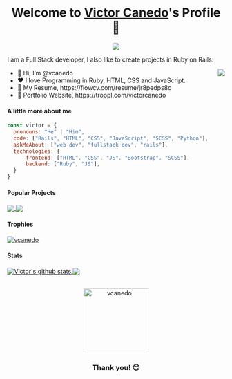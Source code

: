 <p align="center">
  <h1 align="center">Welcome to <a href="https://github.com/vcanedo">Victor Canedo</a>'s Profile 👋</h1>
</p>
<p align="center">
  <a align="center" href="https://github.com/DenverCoder1/readme-typing-svg"><img src="https://readme-typing-svg.herokuapp.com?&font=IBM+Plex+Sans&color=F72EE2&size=25&lines=Welcome+to+my+GitHub+Profile!;I'm+a+Full+Stack+developer;I'm+a+Rails+developer" /></a>
</p>
<p>I am a Full Stack developer, I also like to create projects in Ruby on Rails.</p>
<img align="right" src="https://media.giphy.com/media/M9gbBd9nbDrOTu1Mqx/giphy.gif">
<ul>
  <li>👋 Hi, I’m @vcanedo</li>
  <li>❤️ I love Programming in Ruby, HTML, CSS and JavaScript.</li>
  <li>📄 My Resume, https://flowcv.com/resume/jr8pedps8o</li>
  <li>🧐 Portfolio Website, https://troopl.com/victorcanedo</li>
</ul>

#### A little more about me
```javascript
const victor = {
  pronouns: "He" | "Him",
  code: ["Rails", "HTML", "CSS", "JavaScript", "SCSS", "Python"],
  askMeAbout: ["web dev", "fullstack dev", "rails"],
  technologies: {
      frontend: ["HTML", "CSS", "JS", "Bootstrap", "SCSS"],
      backend: ["Ruby", "JS"],
  }
}
```

#### Popular Projects
<a href="https://github.com/0tt049/dev4dev">
  <img align="center" src="https://github-readme-stats.vercel.app/api/pin/?username=0tt049&repo=dev4dev&theme=onedark" />
</a>    
<a href="https://github.com/0tt049/murdoc">
  <img align="center" src="https://github-readme-stats.vercel.app/api/pin/?username=0tt049&repo=murdoc&theme=onedark"/>
</a>

#### Trophies

<p align="left"> <a href="https://github.com/ryo-ma/github-profile-trophy"><img src="https://github-profile-trophy.vercel.app/?username=vcanedo&row=2&column=6&theme=onedark&column=8&no-frame=false&no-bg=false" alt="vcanedo"></a></p>

#### Stats
<a href="https://github.com/vcanedo/github-readme-stats">
  <img align="center" src="https://github-readme-stats.anuraghazra1.vercel.app/api?username=vcanedo&show_icons=true&include_all_commits=true&theme=onedark" alt="Victor's github stats" />
</a>
<a href="https://github.com/vcanedo/github-readme-stats">
  <img align="center" src="https://github-readme-stats.vercel.app/api/top-langs/?username=vcanedo&layout=compact&theme=onedark" />
</a>
<br />
<br />
<p align="center">
  <img align="center" height="150em" src="https://github-readme-streak-stats.herokuapp.com/?user=vcanedo&theme=onedark" alt="vcanedo" />
</p>

<h3 align="center">Thank you! 😊</h3>
